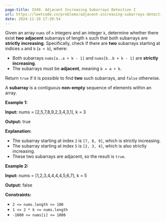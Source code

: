 ```yaml
---
page-title: 3349. Adjacent Increasing Subarrays Detection I
url: https://leetcode.cn/problems/adjacent-increasing-subarrays-detection-i/description/
date: 2024-11-10 17:20:54
---
```

Given an array `nums` of `n` integers and an integer `k`, determine whether there exist **two** **adjacent** subarrays of length `k` such that both subarrays are **strictly** **increasing**. Specifically, check if there are **two** subarrays starting at indices `a` and `b` (`a < b`), where:

-   Both subarrays `nums[a..a + k - 1]` and `nums[b..b + k - 1]` are **strictly increasing**.
-   The subarrays must be **adjacent**, meaning `b = a + k`.

Return `true` if it is *possible* to find **two** such subarrays, and `false` otherwise.

A **subarray** is a contiguous **non-empty** sequence of elements within an array.

**Example 1:**

**Input:** nums = \[2,5,7,8,9,2,3,4,3,1\], k = 3

**Output:** true

**Explanation:**

-   The subarray starting at index `2` is `[7, 8, 9]`, which is strictly increasing.
-   The subarray starting at index `5` is `[2, 3, 4]`, which is also strictly increasing.
-   These two subarrays are adjacent, so the result is `true`.

**Example 2:**

**Input:** nums = \[1,2,3,4,4,4,4,5,6,7\], k = 5

**Output:** false

**Constraints:**

-   `2 <= nums.length <= 100`
-   `1 <= 2 * k <= nums.length`
-   `-1000 <= nums[i] <= 1000`